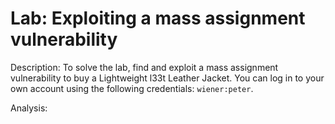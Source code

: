 # Lab: Exploiting a mass assignment vulnerability

Description:  To solve the lab, find and exploit a mass assignment vulnerability to buy a Lightweight l33t Leather Jacket. You can log in to your own account using the following credentials: `wiener:peter`.

Analysis:
